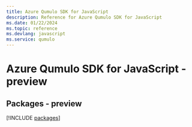 ```yaml
---
title: Azure Qumulo SDK for JavaScript
description: Reference for Azure Qumulo SDK for JavaScript
ms.date: 01/22/2024
ms.topic: reference
ms.devlang: javascript
ms.service: qumulo
---
```

# Azure Qumulo SDK for JavaScript - preview
## Packages - preview
[!INCLUDE [packages](qumulo-index.md)]